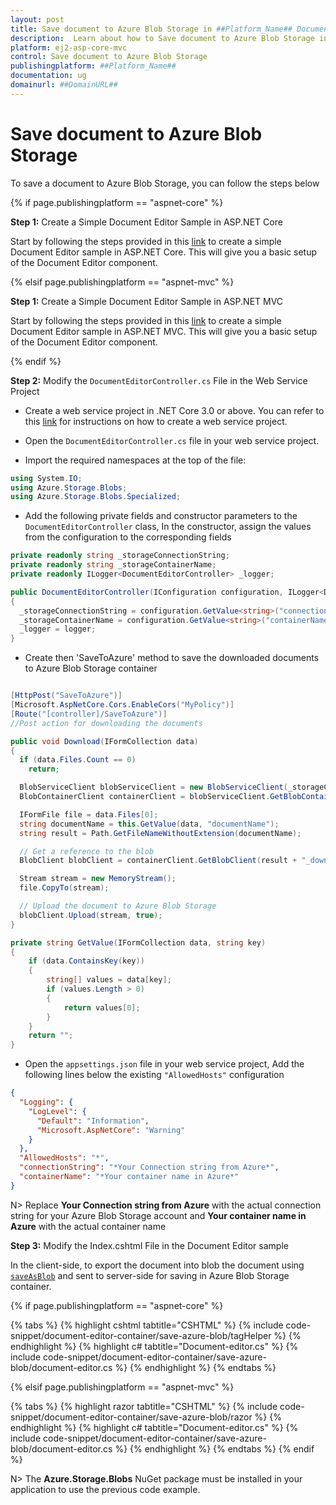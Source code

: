 ```yaml
---
layout: post
title: Save document to Azure Blob Storage in ##Platform_Name## Document editor control | Syncfusion
description:  Learn about how to Save document to Azure Blob Storage in ##Platform_Name## Document editor control of Syncfusion Essential JS 2 and more details.
platform: ej2-asp-core-mvc
control: Save document to Azure Blob Storage
publishingplatform: ##Platform_Name##
documentation: ug
domainurl: ##DomainURL##
---
```


# Save document to Azure Blob Storage

To save a document to Azure Blob Storage, you can follow the steps below

{% if page.publishingplatform == "aspnet-core" %}

**Step 1:** Create a Simple Document Editor Sample in ASP.NET Core

Start by following the steps provided in this [link](../EJ2_ASP.NETCORE/getting-started-core) to create a simple Document Editor sample in ASP.NET Core. This will give you a basic setup of the Document Editor component. 

{% elsif page.publishingplatform == "aspnet-mvc" %}

**Step 1:** Create a Simple Document Editor Sample in ASP.NET MVC

Start by following the steps provided in this [link](../EJ2_ASP.MVC/getting-started) to create a simple Document Editor sample in ASP.NET MVC. This will give you a basic setup of the Document Editor component. 

{% endif %}

**Step 2:** Modify the `DocumentEditorController.cs` File in the Web Service Project

* Create a web service project in .NET Core 3.0 or above. You can refer to this [link](../../document-editor/web-services-overview) for instructions on how to create a web service project.

* Open the `DocumentEditorController.cs` file in your web service project.

* Import the required namespaces at the top of the file:

```csharp
using System.IO;
using Azure.Storage.Blobs;
using Azure.Storage.Blobs.Specialized;
```

* Add the following private fields and constructor parameters to the `DocumentEditorController` class, In the constructor, assign the values from the configuration to the corresponding fields

```csharp
private readonly string _storageConnectionString;
private readonly string _storageContainerName;
private readonly ILogger<DocumentEditorController> _logger;

public DocumentEditorController(IConfiguration configuration, ILogger<DocumentEditorController> logger)
{
  _storageConnectionString = configuration.GetValue<string>("connectionString");
  _storageContainerName = configuration.GetValue<string>("containerName");
  _logger = logger;
}
```

* Create then 'SaveToAzure' method to save the downloaded documents to Azure Blob Storage container

```csharp

[HttpPost("SaveToAzure")]
[Microsoft.AspNetCore.Cors.EnableCors("MyPolicy")]
[Route("[controller]/SaveToAzure")]
//Post action for downloading the documents

public void Download(IFormCollection data)
{
  if (data.Files.Count == 0)
    return;

  BlobServiceClient blobServiceClient = new BlobServiceClient(_storageConnectionString);
  BlobContainerClient containerClient = blobServiceClient.GetBlobContainerClient(_storageContainerName);

  IFormFile file = data.Files[0];
  string documentName = this.GetValue(data, "documentName");
  string result = Path.GetFileNameWithoutExtension(documentName);

  // Get a reference to the blob
  BlobClient blobClient = containerClient.GetBlobClient(result + "_downloaded.docx");

  Stream stream = new MemoryStream();
  file.CopyTo(stream);

  // Upload the document to Azure Blob Storage
  blobClient.Upload(stream, true);
}

private string GetValue(IFormCollection data, string key)
{
    if (data.ContainsKey(key))
    {
        string[] values = data[key];
        if (values.Length > 0)
        {
            return values[0];
        }
    }
    return "";
}

```

* Open the `appsettings.json` file in your web service project, Add the following lines below the existing `"AllowedHosts"` configuration

```json
{
  "Logging": {
    "LogLevel": {
      "Default": "Information",
      "Microsoft.AspNetCore": "Warning"
    }
  },
  "AllowedHosts": "*",
  "connectionString": "*Your Connection string from Azure*",
  "containerName": "*Your container name in Azure*"
}
```

N> Replace **Your Connection string from Azure** with the actual connection string for your Azure Blob Storage account and **Your container name in Azure** with the actual container name 

**Step 3:**  Modify the Index.cshtml File in the Document Editor sample

In the client-side, to export the document into blob the document using [`saveAsBlob`](../../api/document-editor/#saveAsBlob) and sent to server-side for saving in Azure Blob Storage container.

{% if page.publishingplatform == "aspnet-core" %}

{% tabs %}
{% highlight cshtml tabtitle="CSHTML" %}
{% include code-snippet/document-editor-container/save-azure-blob/tagHelper %}
{% endhighlight %}
{% highlight c# tabtitle="Document-editor.cs" %}
{% include code-snippet/document-editor-container/save-azure-blob/document-editor.cs %}
{% endhighlight %}
{% endtabs %}

{% elsif page.publishingplatform == "aspnet-mvc" %}

{% tabs %}
{% highlight razor tabtitle="CSHTML" %}
{% include code-snippet/document-editor-container/save-azure-blob/razor %}
{% endhighlight %}
{% highlight c# tabtitle="Document-editor.cs" %}
{% include code-snippet/document-editor-container/save-azure-blob/document-editor.cs %}
{% endhighlight %}
{% endtabs %}
{% endif %}

N> The **Azure.Storage.Blobs** NuGet package must be installed in your application to use the previous code example.
